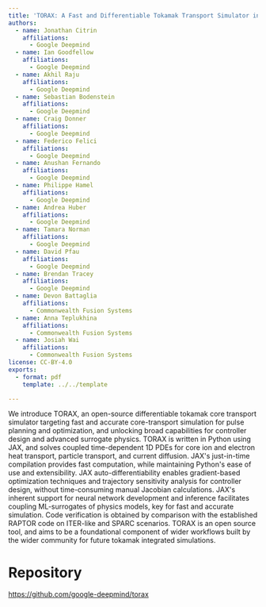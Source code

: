 ```yaml
---
title: 'TORAX: A Fast and Differentiable Tokamak Transport Simulator in JAX'
authors:
  - name: Jonathan Citrin
    affiliations:
      - Google Deepmind
  - name: Ian Goodfellow
    affiliations:
      - Google Deepmind
  - name: Akhil Raju
    affiliations:
      - Google Deepmind
  - name: Sebastian Bodenstein
    affiliations:
      - Google Deepmind
  - name: Craig Donner
    affiliations:
      - Google Deepmind
  - name: Federico Felici
    affiliations:
      - Google Deepmind
  - name: Anushan Fernando
    affiliations:
      - Google Deepmind
  - name: Philippe Hamel
    affiliations:
      - Google Deepmind
  - name: Andrea Huber
    affiliations:
      - Google Deepmind
  - name: Tamara Norman
    affiliations:
      - Google Deepmind
  - name: David Pfau
    affiliations:
      - Google Deepmind
  - name: Brendan Tracey
    affiliations:
      - Google Deepmind
  - name: Devon Battaglia
    affiliations:
      - Commonwealth Fusion Systems
  - name: Anna Teplukhina
    affiliations:
      - Commonwealth Fusion Systems
  - name: Josiah Wai
    affiliations:
      - Commonwealth Fusion Systems
license: CC-BY-4.0
exports:
  - format: pdf
    template: ../../template

---
```


We introduce TORAX, an open-source differentiable tokamak core transport simulator targeting fast and accurate core-transport simulation for pulse planning and optimization, and unlocking broad capabilities for controller design and advanced surrogate physics. TORAX is written in Python using JAX, and solves coupled time-dependent 1D PDEs for core ion and electron heat transport, particle transport, and current diffusion. JAX's just-in-time compilation provides fast computation, while maintaining Python's ease of use and extensibility. JAX auto-differentiability enables gradient-based optimization techniques and trajectory sensitivity analysis for controller design, without time-consuming manual Jacobian calculations. JAX's inherent support for neural network development and inference facilitates coupling ML-surrogates of physics models, key for fast and accurate simulation. Code verification is obtained by comparison with the established RAPTOR code on ITER-like and SPARC scenarios. TORAX is an open source tool, and aims to be a foundational component of wider workflows built by the wider community for future tokamak integrated simulations.

# Repository
https://github.com/google-deepmind/torax

